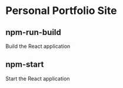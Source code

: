 # Personal Portfolio Site

## npm-run-build
Build the React application

## npm-start
Start the React application